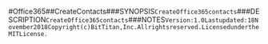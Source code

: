 #Office365##CreateContacts###SYNOPSIS```CreateOffice365contacts```###DESCRIPTION```CreateOffice365contacts```###NOTES```Version:1.0Lastupdated:18November2018Copyright(c)BitTitan,Inc.Allrightsreserved.LicensedundertheMITLicense.```
